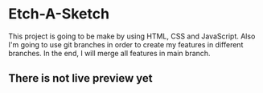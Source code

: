 # Etch-A-Sketch

This project is going to be make by using HTML, CSS and JavaScript. Also I'm going to use git branches in order to create my features in different branches. In the end, I will merge all features in main branch.

## There is not live preview yet